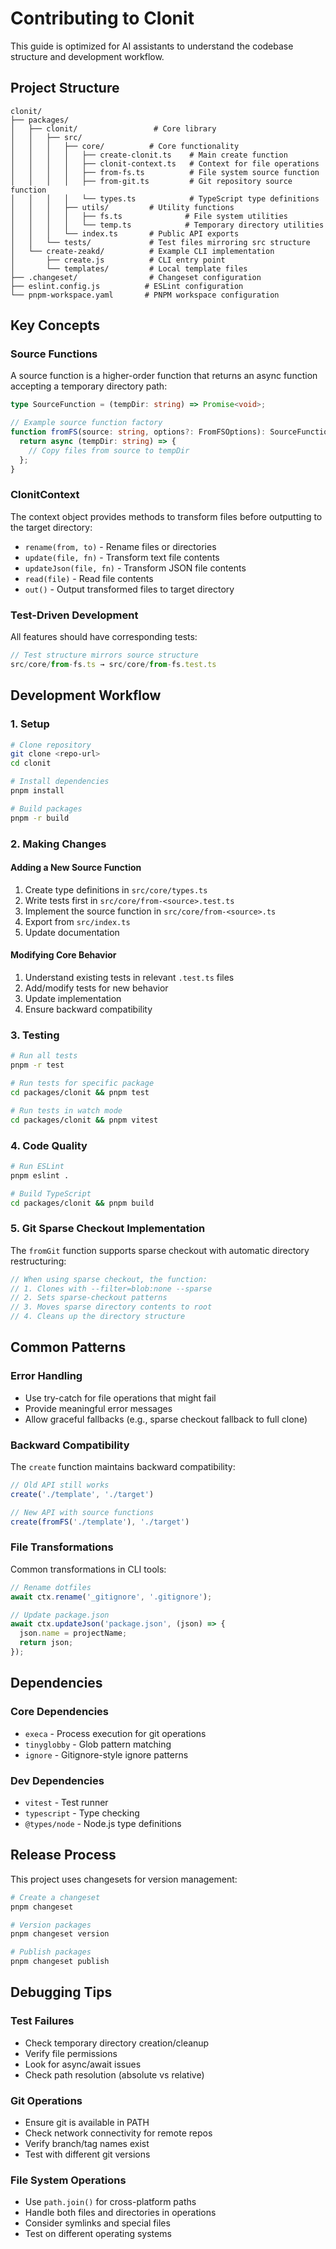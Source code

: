 # Contributing to Clonit

This guide is optimized for AI assistants to understand the codebase structure and development workflow.

## Project Structure

```
clonit/
├── packages/
│   ├── clonit/                 # Core library
│   │   ├── src/
│   │   │   ├── core/          # Core functionality
│   │   │   │   ├── create-clonit.ts    # Main create function
│   │   │   │   ├── clonit-context.ts   # Context for file operations
│   │   │   │   ├── from-fs.ts          # File system source function
│   │   │   │   ├── from-git.ts         # Git repository source function
│   │   │   │   └── types.ts            # TypeScript type definitions
│   │   │   ├── utils/         # Utility functions
│   │   │   │   ├── fs.ts              # File system utilities
│   │   │   │   └── temp.ts            # Temporary directory utilities
│   │   │   └── index.ts       # Public API exports
│   │   └── tests/             # Test files mirroring src structure
│   └── create-zeakd/          # Example CLI implementation
│       ├── create.js          # CLI entry point
│       └── templates/         # Local template files
├── .changeset/                # Changeset configuration
├── eslint.config.js          # ESLint configuration
└── pnpm-workspace.yaml       # PNPM workspace configuration
```

## Key Concepts

### Source Functions
A source function is a higher-order function that returns an async function accepting a temporary directory path:

```typescript
type SourceFunction = (tempDir: string) => Promise<void>;

// Example source function factory
function fromFS(source: string, options?: FromFSOptions): SourceFunction {
  return async (tempDir: string) => {
    // Copy files from source to tempDir
  };
}
```

### ClonitContext
The context object provides methods to transform files before outputting to the target directory:

- `rename(from, to)` - Rename files or directories
- `update(file, fn)` - Transform text file contents
- `updateJson(file, fn)` - Transform JSON file contents
- `read(file)` - Read file contents
- `out()` - Output transformed files to target directory

### Test-Driven Development
All features should have corresponding tests:

```typescript
// Test structure mirrors source structure
src/core/from-fs.ts → src/core/from-fs.test.ts
```

## Development Workflow

### 1. Setup
```bash
# Clone repository
git clone <repo-url>
cd clonit

# Install dependencies
pnpm install

# Build packages
pnpm -r build
```

### 2. Making Changes

#### Adding a New Source Function
1. Create type definitions in `src/core/types.ts`
2. Write tests first in `src/core/from-<source>.test.ts`
3. Implement the source function in `src/core/from-<source>.ts`
4. Export from `src/index.ts`
5. Update documentation

#### Modifying Core Behavior
1. Understand existing tests in relevant `.test.ts` files
2. Add/modify tests for new behavior
3. Update implementation
4. Ensure backward compatibility

### 3. Testing
```bash
# Run all tests
pnpm -r test

# Run tests for specific package
cd packages/clonit && pnpm test

# Run tests in watch mode
cd packages/clonit && pnpm vitest
```

### 4. Code Quality
```bash
# Run ESLint
pnpm eslint .

# Build TypeScript
cd packages/clonit && pnpm build
```

### 5. Git Sparse Checkout Implementation
The `fromGit` function supports sparse checkout with automatic directory restructuring:

```typescript
// When using sparse checkout, the function:
// 1. Clones with --filter=blob:none --sparse
// 2. Sets sparse-checkout patterns
// 3. Moves sparse directory contents to root
// 4. Cleans up the directory structure
```

## Common Patterns

### Error Handling
- Use try-catch for file operations that might fail
- Provide meaningful error messages
- Allow graceful fallbacks (e.g., sparse checkout fallback to full clone)

### Backward Compatibility
The `create` function maintains backward compatibility:
```typescript
// Old API still works
create('./template', './target')

// New API with source functions
create(fromFS('./template'), './target')
```

### File Transformations
Common transformations in CLI tools:
```javascript
// Rename dotfiles
await ctx.rename('_gitignore', '.gitignore');

// Update package.json
await ctx.updateJson('package.json', (json) => {
  json.name = projectName;
  return json;
});
```

## Dependencies

### Core Dependencies
- `execa` - Process execution for git operations
- `tinyglobby` - Glob pattern matching
- `ignore` - Gitignore-style ignore patterns

### Dev Dependencies
- `vitest` - Test runner
- `typescript` - Type checking
- `@types/node` - Node.js type definitions

## Release Process

This project uses changesets for version management:

```bash
# Create a changeset
pnpm changeset

# Version packages
pnpm changeset version

# Publish packages
pnpm changeset publish
```

## Debugging Tips

### Test Failures
- Check temporary directory creation/cleanup
- Verify file permissions
- Look for async/await issues
- Check path resolution (absolute vs relative)

### Git Operations
- Ensure git is available in PATH
- Check network connectivity for remote repos
- Verify branch/tag names exist
- Test with different git versions

### File System Operations
- Use `path.join()` for cross-platform paths
- Handle both files and directories in operations
- Consider symlinks and special files
- Test on different operating systems